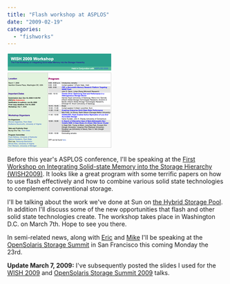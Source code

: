 ```yaml
---
title: "Flash workshop at ASPLOS"
date: "2009-02-19"
categories: 
  - "fishworks"
---
```


[![](images/wish09.png)](http://csl.cse.psu.edu/wish2009.html)

Before this year's ASPLOS conference, I'll be speaking at the [First Workshop on Integrating Solid-state Memory into the Storage Hierarchy (WISH2009)](http://csl.cse.psu.edu/wish2009.html). It looks like a great program with some terrific papers on how to use flash effectively and how to combine various solid state technologies to complement conventional storage.

I'll be talking about the work we've done at Sun on [the Hybrid Storage Pool](http://dtrace.org/blogs/ahl/hybrid_storage_pools_in_cacm). In addition I'll discuss some of the new opportunities that flash and other solid state technologies create. The workshop takes place in Washington D.C. on March 7th. Hope to see you there.

In semi-related news, along with [Eric](http://blogs.sun.com/eschrock) and [Mike](http://blogs.sun.com/mws) I'll be speaking at the [OpenSolaris Storage Summit](http://wikis.sun.com/display/OpenSolaris/OpenSolaris+Storage+Summit+200902) in San Francisco this coming Monday the 23rd.

**Update March 7, 2009:** I've subsequently posted the slides I used for the [WISH 2009](http://dtrace.org/blogs/ahl/hsp_wish_2009) and [OpenSolaris Storage Summit 2009](http://dtrace.org/blogs/ahl/hsp_talk_at_the_opensolaris) talks.
